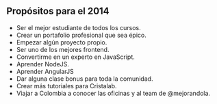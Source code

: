 ## Propósitos para el 2014

* Ser el mejor estudiante de todos los cursos.
* Crear un portafolio profesional que sea épico.
* Empezar algún proyecto propio.
* Ser uno de los mejores frontend.
* Convertirme en un experto en JavaScript.
* Aprender NodeJS.
* Aprender AngularJS
* Dar alguna clase bonus para toda la comunidad.
* Crear más tutoriales para Cristalab.
* Viajar a Colombia a conocer las oficinas y al team de @mejorandola.
